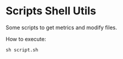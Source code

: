# Scripts Shell Utils


Some scripts to get metrics and modify files.

How to execute:
```
sh script.sh
```
